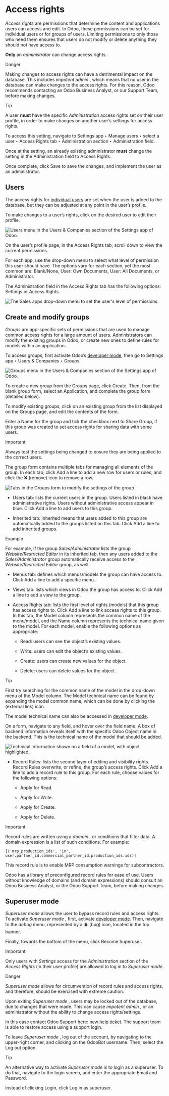 # Access rights

_Access rights_ are permissions that determine the content and applications
users can access and edit. In Odoo, these permissions can be set for
individual users or for groups of users. Limiting permissions to only those
who need them ensures that users do not modify or delete anything they should
not have access to.

**Only** an _administrator_ can change access rights.

Danger

Making changes to access rights can have a detrimental impact on the database.
This includes _impotent admin_ , which means that no user in the database can
make changes to the access rights. For this reason, Odoo recommends contacting
an Odoo Business Analyst, or our Support Team, before making changes.

Tip

A user **must** have the specific _Administration_ access rights set on their
user profile, in order to make changes on another user’s settings for access
rights.

To access this setting, navigate to Settings app ‣ Manage users ‣ select a
user ‣ Access Rights tab ‣ Administration section ‣ Administration field.

Once at the setting, an already existing administrator **must** change the
setting in the Administration field to Access Rights.

Once complete, click Save to save the changes, and implement the user as an
administrator.

## Users

The access rights for [individual users](../users.html#users-add-individual)
are set when the user is added to the database, but they can be adjusted at
any point in the user’s profile.

To make changes to a user’s rights, click on the desired user to edit their
profile.

![Users menu in the Users & Companies section of the Settings app of
Odoo.](../../../_images/navigate-to-users-menu.png)

On the user’s profile page, in the Access Rights tab, scroll down to view the
current permissions.

For each app, use the drop-down menu to select what level of permission this
user should have. The options vary for each section, yet the most common are:
Blank/None, User: Own Documents, User: All Documents, or Administrator.

The Administration field in the Access Rights tab has the following options:
Settings or Access Rights.

![The Sales apps drop-down menu to set the user's level of
permissions.](../../../_images/user-permissions-dropdown-menu.png)

## Create and modify groups

_Groups_ are app-specific sets of permissions that are used to manage common
access rights for a large amount of users. Administrators can modify the
existing groups in Odoo, or create new ones to define rules for models within
an application.

To access groups, first activate Odoo’s [developer
mode](../developer_mode.html#developer-mode), then go to Settings app ‣ Users
& Companies ‣ Groups.

![Groups menu in the Users & Companies section of the Settings app of
Odoo.](../../../_images/click-users-and-companies.png)

To create a new group from the Groups page, click Create. Then, from the blank
group form, select an Application, and complete the group form (detailed
below).

To modify existing groups, click on an existing group from the list displayed
on the Groups page, and edit the contents of the form.

Enter a Name for the group and tick the checkbox next to Share Group, if this
group was created to set access rights for sharing data with some users.

Important

Always test the settings being changed to ensure they are being applied to the
correct users.

The group form contains multiple tabs for managing all elements of the group.
In each tab, click Add a line to add a new row for users or rules, and click
the ❌ (remove) icon to remove a row.

![Tabs in the Groups form to modify the settings of the
group.](../../../_images/groups-form.png)

  * Users tab: lists the current users in the group. Users listed in black have administrative rights. Users without administrative access appear in blue. Click Add a line to add users to this group.

  * Inherited tab: inherited means that users added to this group are automatically added to the groups listed on this tab. Click Add a line to add inherited groups.

Example

For example, if the group _Sales/Administrator_ lists the group
_Website/Restricted Editor_ in its Inherited tab, then any users added to the
_Sales/Administrator_ group automatically receive access to the
_Website/Restricted Editor_ group, as well.

  * Menus tab: defines which menus/models the group can have access to. Click Add a line to add a specific menu.

  * Views tab: lists which views in Odoo the group has access to. Click Add a line to add a view to the group.

  * Access Rights tab: lists the first level of rights (models) that this group has access rights to. Click Add a line to link access rights to this group. In this tab, the Model column represents the common name of the menu/model, and the Name column represents the technical name given to the model. For each model, enable the following options as appropriate:

    * Read: users can see the object’s existing values.

    * Write: users can edit the object’s existing values.

    * Create: users can create new values for the object.

    * Delete: users can delete values for the object.

Tip

First try searching for the common name of the model in the drop-down menu of
the Model column. The Model technical name can be found by expanding the model
common name, which can be done by clicking the (external link) icon.

The model technical name can also be accessed in [developer
mode](../developer_mode.html#developer-mode).

On a form, navigate to any field, and hover over the field name. A box of
backend information reveals itself with the specific Odoo Object name in the
backend. This is the technical name of the model that should be added.

![Technical information shown on a field of a model, with object
highlighted.](../../../_images/technical-info.png)

  * Record Rules: lists the second layer of editing and visibility rights. Record Rules overwrite, or refine, the group’s access rights. Click Add a line to add a record rule to this group. For each rule, choose values for the following options:

    * Apply for Read.

    * Apply for Write.

    * Apply for Create.

    * Apply for Delete.

Important

Record rules are written using a _domain_ , or conditions that filter data. A
domain expression is a list of such conditions. For example:

`[('mrp_production_ids', 'in',
user.partner_id.commercial_partner_id.production_ids.ids)]`

This record rule is to enable MRP consumption warnings for subcontractors.

Odoo has a library of preconfigured record rules for ease of use. Users
without knowledge of domains (and domain expressions) should consult an Odoo
Business Analyst, or the Odoo Support Team, before making changes.

## Superuser mode

_Superuser mode_ allows the user to bypass record rules and access rights. To
activate _Superuser mode_ , first, activate [developer
mode](../developer_mode.html#developer-mode). Then, navigate to the _debug_
menu, represented by a 🪲 (bug) icon, located in the top banner.

Finally, towards the bottom of the menu, click Become Superuser.

Important

Only users with _Settings_ access for the _Administration_ section of the
_Access Rights_ (in their user profile) are allowed to log in to _Superuser
mode_.

Danger

 _Superuser mode_ allows for circumvention of record rules and access rights,
and therefore, should be exercised with extreme caution.

Upon exiting _Superuser mode_ , users may be locked out of the database, due
to changes that were made. This can cause _impotent admin_ , or an
administrator without the ability to change access rights/settings.

In this case contact Odoo Support here: [new help
ticket](https://www.odoo.com/help). The support team is able to restore access
using a support login.

To leave _Superuser mode_ , log out of the account, by navigating to the
upper-right corner, and clicking on the OdooBot username. Then, select the Log
out option.

Tip

An alternative way to activate _Superuser mode_ is to login as a superuser. To
do that, navigate to the login screen, and enter the appropriate Email and
Password.

Instead of clicking Login, click Log in as superuser.

